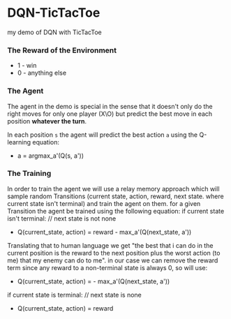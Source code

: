 # DQN-TicTacToe
my demo of DQN with TicTacToe

### The Reward of the Environment
* 1 - win
* 0 - anything else
### The Agent 
The agent in the demo is special in the sense that it doesn't only do the right moves for only one player (X\O) but predict the best move in each position **whatever the turn**.

In each position `s` the agent will predict the best action `a` using the Q-learning equation: 
* a = argmax_a'(Q(s, a'))

### The Training
In order to train the agent we will use a relay memory approach which will sample random Transitions (current state, action, reward, next state. where current state isn't terminal) and train the agent on them.
for a given Transition the agent be trained using the following equation:
if current state isn't terminal:  // next state is not none
* Q(current_state, action) = reward - max_a'(Q(next_state, a'))

Translating that to human language we get "the best that i can do in the current position is the reward to the next position plus the worst action (to me) that my enemy can do to me". in our case we can remove the reward term since any reward to a non-terminal state is always 0, so will use:
* Q(current_state, action) = - max_a'(Q(next_state, a'))

if current state is terminal: // next state is none
* Q(current_state, action) = reward